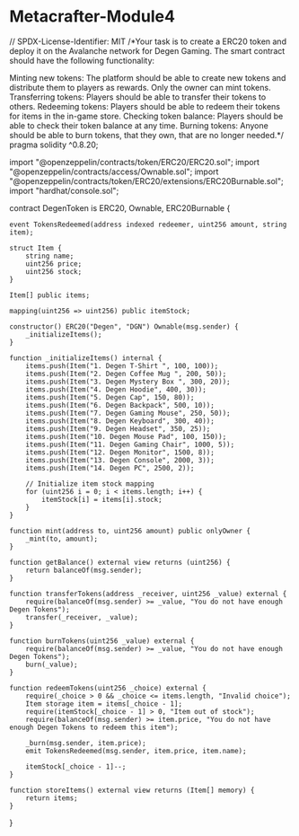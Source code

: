 # Metacrafter-Module4
// SPDX-License-Identifier: MIT
/*Your task is to create a ERC20 token and deploy it on the Avalanche network for Degen Gaming. The smart contract should have the following functionality:

Minting new tokens: The platform should be able to create new tokens and distribute them to players as rewards. Only the owner can mint tokens.
Transferring tokens: Players should be able to transfer their tokens to others.
Redeeming tokens: Players should be able to redeem their tokens for items in the in-game store.
Checking token balance: Players should be able to check their token balance at any time.
Burning tokens: Anyone should be able to burn tokens, that they own, that are no longer needed.*/
pragma solidity ^0.8.20;

import "@openzeppelin/contracts/token/ERC20/ERC20.sol";
import "@openzeppelin/contracts/access/Ownable.sol";
import "@openzeppelin/contracts/token/ERC20/extensions/ERC20Burnable.sol";
import "hardhat/console.sol";

contract DegenToken is ERC20, Ownable, ERC20Burnable {

    event TokensRedeemed(address indexed redeemer, uint256 amount, string item);

    struct Item {
        string name;
        uint256 price;
        uint256 stock;
    }

    Item[] public items;

    mapping(uint256 => uint256) public itemStock;

    constructor() ERC20("Degen", "DGN") Ownable(msg.sender) {
        _initializeItems();
    }

    function _initializeItems() internal {
        items.push(Item("1. Degen T-Shirt ", 100, 100));
        items.push(Item("2. Degen Coffee Mug ", 200, 50));
        items.push(Item("3. Degen Mystery Box ", 300, 20));
        items.push(Item("4. Degen Hoodie", 400, 30));
        items.push(Item("5. Degen Cap", 150, 80));
        items.push(Item("6. Degen Backpack", 500, 10));
        items.push(Item("7. Degen Gaming Mouse", 250, 50));
        items.push(Item("8. Degen Keyboard", 300, 40));
        items.push(Item("9. Degen Headset", 350, 25));
        items.push(Item("10. Degen Mouse Pad", 100, 150));
        items.push(Item("11. Degen Gaming Chair", 1000, 5));
        items.push(Item("12. Degen Monitor", 1500, 8));
        items.push(Item("13. Degen Console", 2000, 3));
        items.push(Item("14. Degen PC", 2500, 2));

        // Initialize item stock mapping
        for (uint256 i = 0; i < items.length; i++) {
            itemStock[i] = items[i].stock;
        }
    }

    function mint(address to, uint256 amount) public onlyOwner {
        _mint(to, amount);
    }

    function getBalance() external view returns (uint256) {
        return balanceOf(msg.sender);
    }

    function transferTokens(address _receiver, uint256 _value) external {
        require(balanceOf(msg.sender) >= _value, "You do not have enough Degen Tokens");
        transfer(_receiver, _value);
    }

    function burnTokens(uint256 _value) external {
        require(balanceOf(msg.sender) >= _value, "You do not have enough Degen Tokens");
        burn(_value);
    }

    function redeemTokens(uint256 _choice) external {
        require(_choice > 0 && _choice <= items.length, "Invalid choice");
        Item storage item = items[_choice - 1];
        require(itemStock[_choice - 1] > 0, "Item out of stock");
        require(balanceOf(msg.sender) >= item.price, "You do not have enough Degen Tokens to redeem this item");

        _burn(msg.sender, item.price);
        emit TokensRedeemed(msg.sender, item.price, item.name);

        itemStock[_choice - 1]--;
    }

    function storeItems() external view returns (Item[] memory) {
        return items;
    }
}
